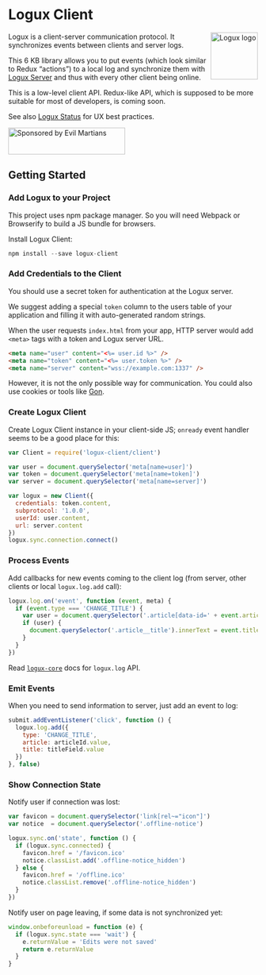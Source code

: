 # Logux Client

<img align="right" width="95" height="95" title="Logux logo"
     src="https://cdn.rawgit.com/logux/logux/master/logo.svg">

Logux is a client-server communication protocol. It synchronizes events
between clients and server logs.

This 6 KB library allows you to put events (which look similar
to Redux “actions”) to a local log and synchronize them with [Logux Server]
and thus with every other client being online.

This is a low-level client API. Redux-like API, which is supposed
to be more suitable for most of developers, is coming soon.

See also [Logux Status] for UX best practices.

[Logux Server]: https://github.com/logux/logux-server
[Logux Status]: https://github.com/logux/logux-status

<a href="https://evilmartians.com/?utm_source=logux-client">
  <img src="https://evilmartians.com/badges/sponsored-by-evil-martians.svg"
       alt="Sponsored by Evil Martians" width="236" height="54">
</a>


## Getting Started

### Add Logux to your Project

This project uses npm package manager. So you will need Webpack or Browserify
to build a JS bundle for browsers.

Install Logux Client:

```js
npm install --save logux-client
```


### Add Credentials to the Client

You should use a secret token for authentication at the Logux server.

We suggest adding a special `token` column to the users table of your
application and filling it with auto-generated random strings.

When the user requests `index.html` from your app, HTTP server would add
`<meta>` tags with a token and Logux server URL.

```html
<meta name="user" content="<%= user.id %>" />
<meta name="token" content="<%= user.token %>" />
<meta name="server" content="wss://example.com:1337" />
```

However, it is not the only possible way for communication.
You could also use cookies or tools like [Gon].

[Gon]: https://github.com/gazay/gon


### Create Logux Client

Create Logux Client instance in your client-side JS;
`onready` event handler seems to be a good place for this:

```js
var Client = require('logux-client/client')

var user = document.querySelector('meta[name=user]')
var token = document.querySelector('meta[name=token]')
var server = document.querySelector('meta[name=server]')

var logux = new Client({
  credentials: token.content,
  subprotocol: '1.0.0',
  userId: user.content,
  url: server.content
})
logux.sync.connection.connect()
```


### Process Events

Add callbacks for new events coming to the client log
(from server, other clients or local `logux.log.add` call):

```js
logux.log.on('event', function (event, meta) {
  if (event.type === 'CHANGE_TITLE') {
    var user = document.querySelector('.article[data-id=' + event.article + ']')
    if (user) {
      document.querySelector('.article__title').innerText = event.title
    }
  }
})
```

Read [`logux-core`] docs for `logux.log` API.

[`logux-core`]: https://github.com/logux/logux-core


### Emit Events

When you need to send information to server, just add an event to log:

```js
submit.addEventListener('click', function () {
  logux.log.add({
    type: 'CHANGE_TITLE',
    article: articleId.value,
    title: titleField.value
  })
}, false)
```


### Show Connection State

Notify user if connection was lost:

```js
var favicon = document.querySelector('link[rel~="icon"]')
var notice  = document.querySelector('.offline-notice')

logux.sync.on('state', function () {
  if (logux.sync.connected) {
    favicon.href = '/favicon.ico'
    notice.classList.add('.offline-notice_hidden')
  } else {
    favicon.href = '/offline.ico'
    notice.classList.remove('.offline-notice_hidden')
  }
})
```

Notify user on page leaving, if some data is not synchronized yet:

```js
window.onbeforeunload = function (e) {
  if (logux.sync.state === 'wait') {
    e.returnValue = 'Edits were not saved'
    return e.returnValue
  }
}
```

